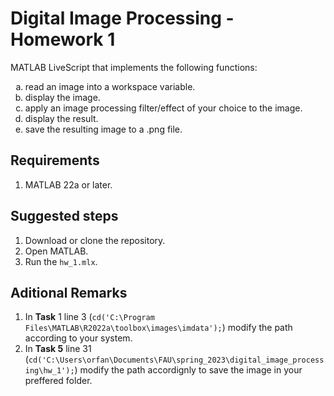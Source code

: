 # Digital Image Processing - Homework 1 
MATLAB LiveScript that implements the following functions: 

<ol type="a">
  <li>read an image into a workspace variable.</li>
  <li>display the image.</li>
  <li>apply an image processing filter/effect of your choice to the image.</li>
  <li>display the result.</li>
  <li>save the resulting image to a .png file.</li>
</ol>

## Requirements
1. MATLAB 22a or later.


## Suggested steps
1. Download or clone the repository.
2. Open MATLAB.
3. Run the ```hw_1.mlx```.

## Aditional Remarks
1. In **Task** 1 line 3 (```cd('C:\Program Files\MATLAB\R2022a\toolbox\images\imdata');```) modify the path according to your system. 
2. In **Task 5** line 31 (```cd('C:\Users\orfan\Documents\FAU\spring_2023\digital_image_processing\hw_1');```) modify the path accordignly to save the image in your preffered folder. 
